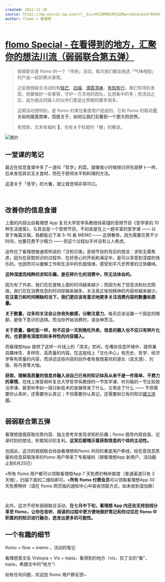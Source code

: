 ```yaml
---
created: 2021-11-10
source: https://mp.weixin.qq.com/s?__biz=MzI0MDA3MjQ2Mg==&mid=2247484481&idx=1&sn=4f22e374b341fb62eb6777625fb335c5&chksm=e9212620de56af368830374a1176668d4813392b8e4368e8ce64074429c156112615f06ec0ba#rd
author: flomo × 看理想
---
```


# [flomo Special - 在看得到的地方，汇聚你的想法川流（弱弱联合第五弹）](https://mp.weixin.qq.com/s?__biz=MzI0MDA3MjQ2Mg==&mid=2247484481&idx=1&sn=4f22e374b341fb62eb6777625fb335c5&chksm=e9212620de56af368830374a1176668d4813392b8e4368e8ce64074429c156112615f06ec0ba#rd)


> 弱弱联合是 flomo 的一个「传统」活动，每次我们都会挑选「气味相投」的产品一起折腾点事情。 
> 
> 之前弱弱联合活动的有[轻芒](http://mp.weixin.qq.com/s?__biz=MzI0MDA3MjQ2Mg==&mid=2247484204&idx=1&sn=7e0eace3cf0ed09215c9979f8418a8ab&chksm=e921214dde56a85bca37a40e678f922bf7698d3c65e0ad0599549ef6cb3db706ff4294703150&scene=21#wechat_redirect)、[白描](http://mp.weixin.qq.com/s?__biz=MzI0MDA3MjQ2Mg==&mid=2247484269&idx=1&sn=19952455e94c68cfc10208fb62ae55d1&chksm=e921210cde56a81a08f1316edc3c276d35eeebbe4cbb3a27e00391c6280cfbd897d8d6f3e238&scene=21#wechat_redirect)、[滴答清单](http://mp.weixin.qq.com/s?__biz=MzI0MDA3MjQ2Mg==&mid=2247484392&idx=1&sn=3deff19873b36c2e420a42c46e21b33f&chksm=e9212189de56a89fd6468234022b1e2fc70db80e9d2881be75272b3d653c207dbbb10234ccd4&scene=21#wechat_redirect)、[有知有行](http://mp.weixin.qq.com/s?__biz=MzI0MDA3MjQ2Mg==&mid=2247484419&idx=1&sn=c498d3c3d2abcf1d8b8dd9d327bb1fd6&chksm=e9212662de56af74ad057dadf700d8cd4119f644db4f0dec67ba753aad1583de2b1c8071b420&scene=21#wechat_redirect)，我们惊讶的发现，想要做好一些事情，守护一方天地的团队，比想象中的多；而活动之后，成为彼此同路人的伙伴们更是比预期的要多很多。
> 
> 这期活动很特别，是 flomo 的某位重度用户促成的，它和 flomo 的联动**无关如何提高效率，而是关于，如何让我们去看到一个更大的世界。** 
> 
> 老规矩，文末有福利 🎁，也有关于标题的「梗」的解读。

![图片](https://mmbiz.qpic.cn/mmbiz_jpg/wDNLH7zcd1PZQFBv9epdYVLiakpVeF4CCPgHNwXDJGNzico5f2ICE7aZFgqBuOjuPgBkxhSGEeql902UgygPwVww/640?wx_fmt=jpeg&tp=jpeg&wxfrom=5&wx_lazy=1&wx_co=1)

## **一堂课的笔记**  

最近在信息食谱中多了一道叫「哲学」的菜。就像我小时候很讨厌吃胡萝卜一样，后来发现其实无关食材，而在于厨师水平和料理的方法。

这道关于「哲学」的大餐，就让我觉得非常可口。

![图片](data:image/gif;base64,iVBORw0KGgoAAAANSUhEUgAAAAEAAAABCAYAAAAfFcSJAAAADUlEQVQImWNgYGBgAAAABQABh6FO1AAAAABJRU5ErkJggg==)

![图片](data:image/gif;base64,iVBORw0KGgoAAAANSUhEUgAAAAEAAAABCAYAAAAfFcSJAAAADUlEQVQImWNgYGBgAAAABQABh6FO1AAAAABJRU5ErkJggg==)

## **改善你的信息食谱**  

上面的内容出自看理想 App 复旦大学哲学系教授徐英瑾的音频节目《哲学家的 10 种生活提案》，与其说是一个音频节目，不如说是在上一趟丰富的哲学课 —— 以至于每篇文稿，我都能记下来 5-10 条 MEMO —— 这很奢侈，因为需要花费不少时间，也要花费不少精力 —— 但这个过程似乎并没有让人焦虑。

这呼应了看理想做通常所说的「泛知识类」音频节目的背后的想法：求知无需焦虑，因为在获取知识的过程中、在好奇心的开拓和满足中，是可以享受到深度的快乐的，也因而可以缓解工作和生活中的负面情绪，感受到平凡世界里的立体趣味。

**这种深度而纯粹的求知乐趣，是在碎片化的消费中，所无法体会的。**

因为有了外卖，我们花在食物上面的时间越来越少；而因为有了信息流和社交网络，我们花在消费信息的时间却越来越多，关注真正愉悦精神的内容却越来越少。**在注意力和时间稀缺的当下，我们更应该有意识地更多关注消费内容的数量和质量。**

**关于数量，过多的关注会让你丧失敏感，分散注意力**。每天应该设置一个固定的限额，避免下意识的选择。而当你开始消费时，请全神贯注。

**关于质量，像吃饭一样，你不应该一天到晚吃外卖，信息的摄入也不应只有碎片化的，也更要有深度的和多样性的内容摄入。**

而看理想App 提供了这样一片线上的「清凉」空间，在嘈杂信息环境中，提供兼具趣味性、多样性、高质量的内容。在这座线上「文化中心」有历史、哲学、经济学等有质量的内容，而讲述这些内容的创作者有我很喜欢的道长（梁文道）、刘瑜、陈丹青等大咖。

**获取、理解高质量的信息并融入进自己已有的知识体系从来不是一件简单、不费力的事情**。在线上用音频听复旦大学哲学系教授的一节哲学课、听刘瑜的一节比较政治学课、甚至听李如一探讨新技术的发展带来了什么，又带走了什么 —— 不但需要你认真听，还需要你认真记；不但需要你认真记，还需要和已有的知识[建立连接](http://mp.weixin.qq.com/s?__biz=MzI0MDA3MjQ2Mg==&mid=2247484455&idx=1&sn=1fcfae7263db15ac2203ec57c63ddfe7&chksm=e9212646de56af50c901ba8ab9fac2cff721bf68426a10fe490a33645b0b69ac868456333873&scene=21#wechat_redirect)。

![图片](data:image/gif;base64,iVBORw0KGgoAAAANSUhEUgAAAAEAAAABCAYAAAAfFcSJAAAADUlEQVQImWNgYGBgAAAABQABh6FO1AAAAABJRU5ErkJggg==)

## **弱弱联合第五弹**  

看理想提倡获取优质内容、独立思考并发现求知的乐趣；flomo 倡导内观自我、记录时刻的想法，积累知识的复利。**这背后都暗示着获取信息的个体的主动性。**

也因此，这次的弱弱联合经由看理想和flomo 共同的重度用户牵线，给在意信息质量和信息获取效率的flomo 用户带来了专属福利（限看理想App 新用户，活动截止到6月25日）

•所有 flomo 用户都可以领取看理想App 7 天免费的畅听额度（普通渠道只有 3 天哦），扫描下面的二维码即可。•**所有 flomo 付费会员**可以领取看理想App 30 天免费畅听（请在 flomo 网页版的通知中心中查收领取方式，如未收到请加群）

![图片](data:image/gif;base64,iVBORw0KGgoAAAANSUhEUgAAAAEAAAABCAYAAAAfFcSJAAAADUlEQVQImWNgYGBgAAAABQABh6FO1AAAAABJRU5ErkJggg==)

![图片](data:image/gif;base64,iVBORw0KGgoAAAANSUhEUgAAAAEAAAABCAYAAAAfFcSJAAAADUlEQVQImWNgYGBgAAAABQABh6FO1AAAAABJRU5ErkJggg==)

此外，这次不但有弱弱联合活动，**在七月中下旬，看理想 App 内还会支持划线分享至 flomo，让你在收听、阅读的过程中更方便地做好笔记和你过往在 flomo 中积累的的知识进行融合，迸发出更多的可能性。**  

## **一个有趣的细节**

flomo = flow + memo ，流动的笔记 

看理想英文名 Vistopia = Vis + topia，看得到的地方（vis，拉丁文的“看”，topia，希腊文中的“地方”）

如有任何问题，欢迎加 flomo 用户群反馈~ 

![图片](data:image/gif;base64,iVBORw0KGgoAAAANSUhEUgAAAAEAAAABCAYAAAAfFcSJAAAADUlEQVQImWNgYGBgAAAABQABh6FO1AAAAABJRU5ErkJggg==)
